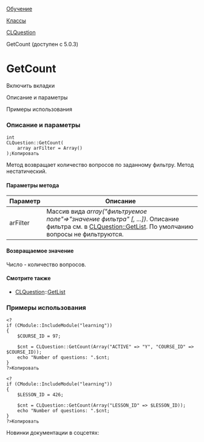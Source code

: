 [Обучение](/api_help/learning/index.php)

[Классы](/api_help/learning/classes/index.php)

[CLQuestion](/api_help/learning/classes/clquestion/index.php)

GetCount (доступен с 5.0.3)

GetCount
========

Включить вкладки

Описание и параметры

Примеры использования

### Описание и параметры

```
int
CLQuestion::GetCount(
	array arFilter = Array()
);Копировать
```

Метод возвращает количество вопросов по заданному фильтру. Метод нестатический.

#### Параметры метода

| Параметр | Описание |
| --- | --- |
| arFilter | Массив вида  *array("фильтруемое поле"=>"значение фильтра" [, ...])*. Описание фильтра см. в [CLQuestion::GetList](/api_help/learning/classes/clquestion/getlist.php).  По умолчанию вопросы не фильтруются. |

#### Возвращаемое значение

Число - количество вопросов.

#### Смотрите также

* [CLQuestion](/api_help/learning/classes/clquestion/index.php)::[GetList](/api_help/learning/classes/clquestion/getlist.php)

### Примеры использования

```
<?
if (CModule::IncludeModule("learning"))
{
	$COURSE_ID = 97;
    
	$cnt = CLQuestion::GetCount(Array("ACTIVE" => "Y", "COURSE_ID" => $COURSE_ID));
	echo "Number of questions: ".$cnt;
}
?>Копировать
```

```
<?
if (CModule::IncludeModule("learning"))
{
	$LESSON_ID = 426;
    
	$cnt = CLQuestion::GetCount(Array("LESSON_ID" => $LESSON_ID));
	echo "Number of questions: ".$cnt;
}
?>Копировать
```

Новинки документации в соцсетях: